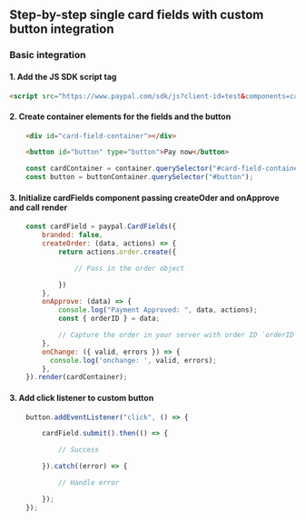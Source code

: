 ## Step-by-step single card fields with custom button integration

### Basic integration

#### 1. Add the JS SDK script tag

```HTML
<script src="https://www.paypal.com/sdk/js?client-id=test&components=card-fields&intent=capture"><script>
```

#### 2. Create container elements for the fields and the button

```HTML
    <div id="card-field-container"></div>

    <button id="button" type="button">Pay now</button>
```

```js
    const cardContainer = container.querySelector("#card-field-container");
    const button = buttonContainer.querySelector("#button");
```

#### 3. Initialize cardFields component passing createOder and onApprove and call render

```js
    const cardField = paypal.CardFields({
        branded: false,
        createOrder: (data, actions) => {
            return actions.order.create({

                // Pass in the order object

            })
        },
        onApprove: (data) => {
            console.log("Payment Approved: ", data, actions);
            const { orderID } = data;

            // Capture the order in your server with order ID `orderID`
        },
        onChange: ({ valid, errors }) => {
          console.log('onchange: ', valid, errors);
        },
    }).render(cardContainer);

```

#### 3. Add click listener to custom button

```js
    button.addEventListener("click", () => {

        cardField.submit().then(() => {

            // Success

        }).catch((error) => {

            // Handle error

        });
    });
```